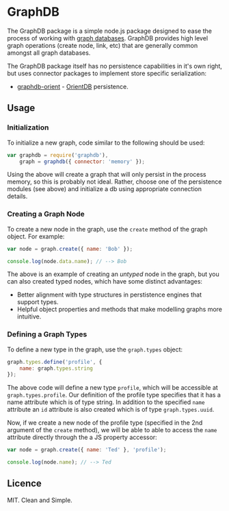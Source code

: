 # GraphDB

The GraphDB package is a simple node.js package designed to ease the process of working with [graph databases](http://en.wikipedia.org/wiki/Graph_database).  GraphDB provides high level graph operations (create node, link, etc) that are generally common amongst all graph databases.

The GraphDB package itself has no persistence capabilities in it's own right, but uses connector packages to implement store specific serialization:

- [graphdb-orient](https://github.com/DamonOehlman/graphdb-orient) - [OrientDB](http://www.orientdb.org) persistence.

## Usage

### Initialization

To initialize a new graph, code similar to the following should be used:

```js
var graphdb = require('graphdb'),
	graph = graphdb({ connector: 'memory' });
```

Using the above will create a graph that will only persist in the process memory, so this is probably not ideal.  Rather, choose one of the persistence modules (see above) and initialize a db using appropriate connection details.

### Creating a Graph Node

To create a new node in the graph, use the `create` method of the graph object.  For example:

```js
var node = graph.create({ name: 'Bob' });

console.log(node.data.name); // --> Bob
```

The above is an example of creating an _untyped_ node in the graph, but you can also created typed nodes, which have some distinct advantages:

- Better alignment with type structures in perstistence engines that support types.
- Helpful object properties and methods that make modelling graphs more intuitive.

### Defining a Graph Types

To define a new type in the graph, use the `graph.types` object:

```js
graph.types.define('profile', {
	name: graph.types.string
});
```

The above code will define a new type `profile`, which will be accessible at `graph.types.profile`.  Our definition of the profile type specifies that it has a name attribute which is of type string.  In addition to the specified `name` attribute an `id` attribute is also created which is of type `graph.types.uuid`.

Now, if we create a new node of the profile type (specified in the 2nd argument of the `create` method), we will be able to able to access the `name` attribute directly through the a JS property accessor:

```js
var node = graph.create({ name: 'Ted' }, 'profile');

console.log(node.name); // --> Ted
```

## Licence

MIT. Clean and Simple.